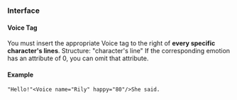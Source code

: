 ### Interface
#### Voice Tag
You must insert the appropriate Voice tag to the right of **every specific character's lines**.
Structure: "character's line"<Voice name="character name" happy="0~100" fun="0~100" angry="0~100" sad="0~100" crying="0~100"/>
If the corresponding emotion has an attribute of 0, you can omit that attribute.
#### Example
```
"Hello!"<Voice name="Rily" happy="80"/>She said.
```